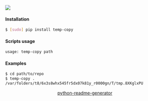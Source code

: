 <!--
https://pypi.org/project/readme-generator/
https://pypi.org/project/python-readme-generator/
-->

[![](https://img.shields.io/badge/OS-Unix-blue.svg?longCache=True)]()

#### Installation
```bash
$ [sudo] pip install temp-copy
```

#### Scripts usage
```bash
usage: temp-copy path
```

#### Examples
```bash
$ cd path/to/repo
$ temp-copy .
/var/folders/t8/6x3s8whx545fr5dx07k81y_r0000gn/T/tmp.8XKglxPU
```

<p align="center">
    <a href="https://pypi.org/project/python-readme-generator/">python-readme-generator</a>
</p>